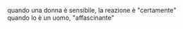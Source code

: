 quando una donna è sensibile, la reazione è "certamente"  
quando lo è un uomo, "affascinante"  
  
